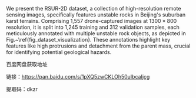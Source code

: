 We present the RSUR-2D dataset, a collection of high-resolution remote sensing images, specifically features unstable rocks in Beijing's suburban karst terrains. Comprising 1,557 drone-captured images at $1300\times 800$ resolution, it is split into 1,245 training and 312 validation samples, each meticulously annotated with multiple unstable rock objects, as depicted in Fig.~\ref{fig_dataset_visualization}. These annotations highlight key features like high protrusions and detachment from the parent mass, crucial for identifying potential geological hazards.

百度网盘获取地址

链接：https://pan.baidu.com/s/1pXQ5zwCKLOh50uIbcaIjcg 

提取码：dkzr
